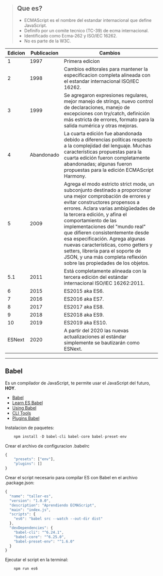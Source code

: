 
> ## Que es?
> * ECMAScript es el nombre del estandar internacional que define JavaScript.
> * Definifo por un comite tecnico (TC-39) de ecma internacional.
> * Identificado como Ecma-262 y ISO/IEC 16262.
> * No es parte de la W3C.


|**Edicion**|**Publicacion**|**Cambios**|
|-------|-----------|-------|
|1|1997|Primera edicion|
|2|1998|Cambios editorales para mantener la especificacion completa alineada con el estandar internacional ISO/IEC 16262.|
|3|1999|Se agregaron expresiones regulares, mejor manejo de strings, nuevo control de declaraciones, manejo de excepciones con try/catch, definición más estricta de errores, formato para la salida numérica y otras mejoras.|
|4|Abandonado|La cuarta edición fue abandonada debido a diferencias políticas respecto a la complejidad del lenguaje. Muchas características propuestas para la cuarta edición fueron completamente abandonadas; algunas fueron propuestas para la edición ECMAScript Harmony.|
|5|2009|Agrega el modo estricto strict mode, un subconjunto destinado a proporcionar una mejor comprobación de errores y evitar constructores propensos a errores. Aclara varias ambigüedades de la tercera edición, y afina el comportamiento de las implementaciones del "mundo real" que difieren consistentemente desde esa especificación. Agrega algunas nuevas características, como getters y setters, librería para el soporte de JSON, y una más completa reflexión sobre las propiedades de los objetos.
|5.1|2011|Está completamente alineada con la tercera edición del estándar internacional ISO/IEC 16262:2011.|
|6|2015|ES2015 aka ES6.|
|7|2016|ES2016 aka ES7.|
|8|2017|ES2017 aka ES8.|
|9|2018|ES2018 aka ES9.|
|10|2019|ES2019 aka ES10.|
|ESNext|2020|A partir del 2020 las nuevas actualizaciones al estándar simplemente se bautizarán como ESNext.|

---
## **Babel**
Es un compilador de JavaScript, te permite usar el JavaScript del futuro, **HOY**.
* [Babel](https://babeljs.io/)
* [Learn ES Babel](https://babeljs.io/docs/en/learn)
* [Using Babel](https://babeljs.io/en/setup/)
* [CLI Tools](https://babeljs.io/docs/en/babel-cli/)
* [Plugins Babel](https://babeljs.io/docs/en/plugins/)

Instalacion de paquetes:

```js
    npm install -D babel-cli babel-core babel-preset-env
```

Crear el archivo de configuracion .babelrc

```js
{
    "presets": ["env"],
    "plugins": []
}
```

Crear el script necesario para compilar ES con Babel en el archivo .package.json:

```js
{
  "name": "taller-es",
  "version": "1.0.0",
  "description": "Aprendiendo ECMAScript",
  "main": "index.js",
  "scripts": {
    "es6": "babel src --watch --out-dir dist"
  },
  "devDependencies": {
    "babel-cli": "^6.24.1",
    "babel-core": "^6.25.0",
    "babel-preset-env": "^1.6.0"
  }
}
```
Ejecutar el script en la terminal:
```js
    npm run es6
```
